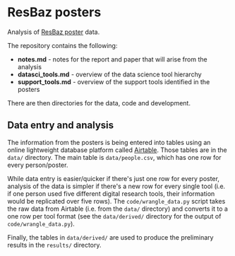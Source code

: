 # ResBaz posters

Analysis of [ResBaz poster](http://melbourne.resbaz.edu.au/post/108054124634/the-resbaz-poster-session-with-a-difference) data.

The repository contains the following:
* **notes.md** - notes for the report and paper that will arise from the analysis
* **datasci_tools.md** - overview of the data science tool hierarchy
* **support_tools.md** - overview of the support tools identified in the posters

There are then directories for the data, code and development.

## Data entry and analysis

The information from the posters is being entered into tables using an online lightweight database platform called [Airtable](https://airtable.com). Those tables are in the `data/` directory. The main table is `data/people.csv`, which has one row for every person/poster. 

While data entry is easier/quicker if there's just one row for every poster,
analysis of the data is simpler if there's a new row for every single tool
(i.e. if one person used five different digital research tools, their information would be replicated over five rows).
The `code/wrangle_data.py` script takes the raw data from Airtable (i.e. from the `data/` directory)
and converts it to a one row per tool format (see the `data/derived/` directory for the output of `code/wrangle_data.py`).

Finally, the tables in `data/derived/` are used to produce the preliminary results in the `results/` directory.















